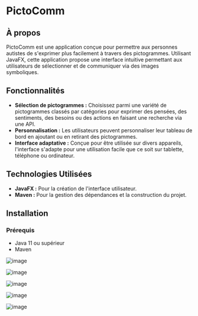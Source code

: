 # PictoComm

## À propos
PictoComm est une application conçue pour permettre aux personnes autistes de s'exprimer plus facilement à travers des pictogrammes. Utilisant JavaFX, cette application propose une interface intuitive permettant aux utilisateurs de sélectionner et de communiquer via des images symboliques.

## Fonctionnalités
- **Sélection de pictogrammes :** Choisissez parmi une variété de pictogrammes classés par catégories pour exprimer des pensées, des sentiments, des besoins ou des actions en faisant une recherche via une API.
- **Personnalisation :** Les utilisateurs peuvent personnaliser leur tableau de bord en ajoutant ou en retirant des pictogrammes.
- **Interface adaptative :** Conçue pour être utilisée sur divers appareils, l'interface s'adapte pour une utilisation facile que ce soit sur tablette, téléphone ou ordinateur.


## Technologies Utilisées
- **JavaFX :** Pour la création de l'interface utilisateur.
- **Maven :** Pour la gestion des dépendances et la construction du projet.

## Installation

### Prérequis
- Java 11 ou supérieur
- Maven



![image](https://github.com/johannvig/PictoComm/assets/102874093/470f9c40-44d1-421b-8c50-858d224325de)


![image](https://github.com/johannvig/PictoComm/assets/102874093/3ad28f38-ae29-4c1d-a543-d21cf5d74761)


![image](https://github.com/johannvig/PictoComm/assets/102874093/4482e7bf-3fe1-42eb-8eb4-291d1777f6f9)


![image](https://github.com/johannvig/PictoComm/assets/102874093/cc512531-532b-4538-ab71-0adabf43f131)

![image](https://github.com/johannvig/PictoComm/assets/102874093/5f20562d-c22b-4ee6-b84a-2a9637b1f603)

